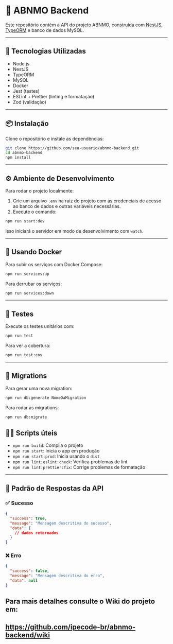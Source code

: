 # 🧠 ABNMO Backend

Este repositório contém a API do projeto ABNMO, construída com [NestJS](https://nestjs.com/), [TypeORM](https://typeorm.io/) e banco de dados MySQL.

---

## 🚀 Tecnologias Utilizadas

- Node.js
- NestJS
- TypeORM
- MySQL
- Docker
- Jest (testes)
- ESLint + Prettier (linting e formatação)
- Zod (validação)

---

## 📦 Instalação

Clone o repositório e instale as dependências:

```bash
git clone https://github.com/seu-usuario/abnmo-backend.git
cd abnmo-backend
npm install
```

---

## ⚙️ Ambiente de Desenvolvimento

Para rodar o projeto localmente:

1. Crie um arquivo `.env` na raiz do projeto com as credenciais de acesso ao banco de dados e outras variáveis necessárias.
2. Execute o comando:

```bash
npm run start:dev
```

Isso iniciará o servidor em modo de desenvolvimento com `watch`.

---

## 🐳 Usando Docker

Para subir os serviços com Docker Compose:

```bash
npm run services:up
```

Para derrubar os serviços:

```bash
npm run services:down
```

---

## 🧪 Testes

Execute os testes unitários com:

```bash
npm run test
```

Para ver a cobertura:

```bash
npm run test:cov
```

---

## 🧬 Migrations

Para gerar uma nova migration:

```bash
npm run db:generate NomeDaMigration
```

Para rodar as migrations:

```bash
npm run db:migrate
```

## 👨‍💻 Scripts úteis

- `npm run build`: Compila o projeto
- `npm run start`: Inicia o app em produção
- `npm run start:prod`: Inicia usando o `dist`
- `npm run lint:eslint:check`: Verifica problemas de lint
- `npm run lint:prettier:fix`: Corrige problemas de formatação

---
## 📡 Padrão de Respostas da API

### ✅ Sucesso

```json
{
  "success": true,
  "message": "Mensagem descritiva do sucesso",
  "data": {
    // dados retornados
  }
}
```

### ❌ Erro

```json
{
  "success": false,
  "message": "Mensagem descritiva do erro",
  "data": null
}
```
## Para mais detalhes consulte o Wiki do projeto em:
https://github.com/ipecode-br/abnmo-backend/wiki
---
